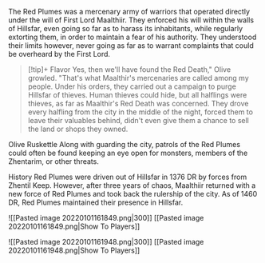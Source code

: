 ---
---


The Red Plumes was a mercenary army of warriors that operated directly under the will of First Lord Maalthiir. They enforced his will within the walls of Hillsfar, even going so far as to harass its inhabitants, while regularly extorting them, in order to maintain a fear of his authority. They understood their limits however, never going as far as to warrant complaints that could be overheard by the First Lord.

> [!tip]+ Flavor
> Yes, then we'll have found the Red Death," Olive growled. "That's what Maalthir's mercenaries are called among my people. Under his orders, they carried out a campaign to purge Hillsfar of thieves. Human thieves could hide, but all halflings were thieves, as far as Maalthir's Red Death was concerned. They drove every halfling from the city in the middle of the night, forced them to leave their valuables behind, didn't even give them a chance to sell the land or shops they owned.

Olive Ruskettle
Along with guarding the city, patrols of the Red Plumes could often be found keeping an eye open for monsters, members of the Zhentarim, or other threats.

History
Red Plumes were driven out of Hillsfar in 1376 DR by forces from Zhentil Keep. However, after three years of chaos, Maalthiir returned with a new force of Red Plumes and took back the rulership of the city. As of 1460 DR, Red Plumes maintained their presence in Hillsfar.

![[Pasted image 20220101161849.png|300]]
[[Pasted image 20220101161849.png|Show To Players]]

![[Pasted image 20220101161948.png|300]]
[[Pasted image 20220101161948.png|Show To Players]]